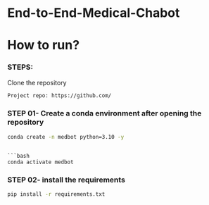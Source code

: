 # End-to-End-Medical-Chabot



# How to run?
### STEPS:

Clone the repository

```bash
Project repo: https://github.com/
```
### STEP 01- Create a conda environment after opening the repository

```bash
conda create -n medbot python=3.10 -y
```
```

```bash
conda activate medbot
```


### STEP 02- install the requirements
```bash
pip install -r requirements.txt
```


